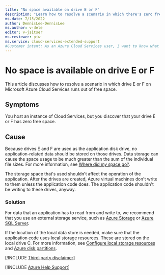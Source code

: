```yaml
---
title: "No space available on drive E or F"
description: "Learn how to resolve a scenario in which there's zero free space on drive E or F in Azure Cloud Services."
ms.date: 7/15/2022
author: DennisLee-DennisLee
ms.author: v-dele
editor: v-jsitser
ms.reviewer: piw
ms.service: cloud-services-extended-support
#Customer intent: As an Azure Cloud Services user, I want to know what to do if my drive E or F runs out of free space so that I can continue to use this data to help troubleshoot various problems.
---
```


# No space is available on drive E or F

This article discusses how to resolve a scenario in which drive E or F on Microsoft Azure Cloud Services runs out of free space.

## Symptoms

You host an instance of Cloud Services, but you discover that your drive E or F has zero free space.

## Cause

Because drives E and F are used as the application disk drive, no application-related data should be stored on those drives. Data storage can cause the space usage to be much greater than the sum of the individual file sizes. For more information, see [Where did my space go?](/archive/blogs/askcore/where-did-my-space-go).

The storage space that's used shouldn't affect the operation of the application. After the drives are created, Azure virtual machines don't write to them unless the application code does. The application code shouldn't be writing to these drives, anyway.

### Solution

For data that an application has to read from and write to, we recommend that you use an external storage service, such as [Azure Storage](/azure/storage/common/storage-introduction) or [Azure SQL Server](https://azure.microsoft.com/services/sql-database/campaign/).

If the location of the local data store is needed, make sure that the application code uses local storage resources. These are stored on the local drive C. For more information, see [Configure local storage resources](https://github.com/Huachao/azure-content/blob/master/articles/cloud-services/cloud-services-configure-local-storage-resources.md) and [Azure disk partitions](./disk-partition-preservation.md#azure-disk-partitions).

[!INCLUDE [Third-party disclaimer](../../includes/third-party-disclaimer.md)]

[!INCLUDE [Azure Help Support](../../includes/azure-help-support.md)]
